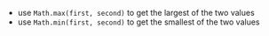 - use `Math.max(first, second)` to get the largest of the two values
- use `Math.min(first, second)` to get the smallest of the two values